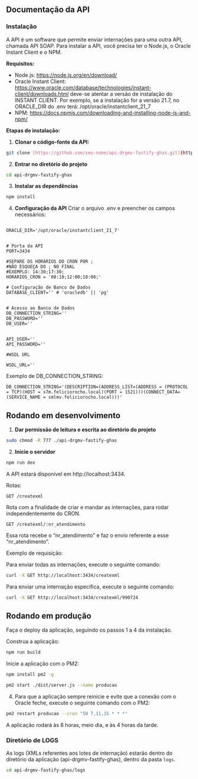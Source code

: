 ## Documentação da API

### Instalação

A API é um software que permite enviar internações para uma outra API, chamada API SOAP. Para instalar a API, você precisa ter o Node.js, o Oracle Instant Client e o NPM.

**Requisitos:**

* Node.js: https://node.js.org/en/download/
* Oracle Instant Client: https://www.oracle.com/database/technologies/instant-client/downloads.html
  deve-se atentar a versão de instalação do INSTANT CLIENT. Por exemplo, se a instalação for a versão 21.7, no ORACLE_DIR do .env terá: /opt/oracle/instantclient_21_7
* NPM: https://docs.npmjs.com/downloading-and-installing-node-js-and-npm/

**Etapas de instalação:**

1. **Clonar o código-fonte da API:**

```bash
git clone [https://github.com/seu-nome/api-drgmv-fastify-ghas.git](https://github.com/seu-nome/api-drgmv-fastify-ghas.git)
```

2. **Entrar no diretório do projeto**
```bash
cd api-drgmv-fastify-ghas
```

3. **Instalar as dependências**
```bash
npm install
```

4. **Configuração da API**
Criar o arquivo .env e preencher os campos necessários:
```

ORACLE_DIR='/opt/oracle/instantclient_21_7'


# Porta da API
PORT=3434

#SEPARE OS HORÁRIOS DO CRON POR ;
#NÃO ESQUEÇA DO ; NO FINAL 
#EXEMPLO: 14:30;17:30;
HORARIOS_CRON = '08:10;12:00;18:00;'

# Configuração de Banco de Dados
DATABASE_CLIENT='' # 'oracledb' || 'pg'


# Acesso ao Banco de Dados
DB_CONNECTION_STRING=''
DB_PASSWORD=''
DB_USER=''


API_USER=''
API_PASSWORD=''

#WSDL URL

WSDL_URL=''

```
Exemplo de DB_CONNECTION_STRING: 
```
DB_CONNECTION_STRING='(DESCRIPTION=(ADDRESS_LIST=(ADDRESS = (PROTOCOL = TCP)(HOST = x7m.feliciorocho.local)(PORT = 1521)))(CONNECT_DATA=(SERVICE_NAME = smlmv.feliciorocho.local)))'
```
## Rodando em desenvolvimento  ##
1. **Dar permissão de leitura e escrita ao diretório do projeto**

```bash
sudo chmod -R 777 ./api-drgmv-fastify-ghas
```

2. **Inicie o servidor**
```bash
npm run dev
```
A API estará disponível em http://localhost:3434.

Rotas:

```http
GET /createxml
```
Rota com a finalidade de criar e mandar as internações, para rodar independentemente do CRON.
```
GET /createxml/:nr_atendimento
```
Essa rota recebe o “nr_atendimento” e faz o envio referente a esse “nr_atendimento”.

Exemplo de requisição:

Para enviar todas as internações, execute o seguinte comando:
```bash
curl -X GET http://localhost:3434/createxml
```
Para enviar uma internação específica, execute o seguinte comando:
```bash
curl -X GET http://localhost:3434/createxml/990724
```

## Rodando em produção ## 
Faça o deploy da aplicação, seguindo os passos 1 a 4 da instalação.

Construa a aplicação:

```bash
npm run build
```
Inicie a aplicação com o PM2:
```bash
npm install pm2 -g
```
```bash
pm2 start ./dist/server.js --name producao
```

4. Para que a aplicação sempre reinicie e evite que a conexão com o Oracle feche, execute o seguinte comando com o PM2:

```bash
pm2 restart producao --cron "50 7,11,15 * * *"
```
A aplicação rodará às 8 horas, meio dia, e às 4 horas da tarde.

### Diretório de LOGS

As logs (XMLs referentes aos lotes de internação) estarão dentro do diretório da aplicação (api-drgmv-fastify-ghas), dentro da pasta `logs`.
```bash
cd api-drgmv-fastify-ghas/logs
```

